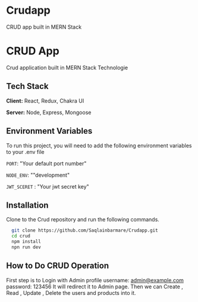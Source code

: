 # Crudapp
CRUD app built in MERN Stack

# CRUD App

Crud application built in MERN Stack Technologie

## Tech Stack

**Client:** React, Redux, Chakra UI

**Server:** Node, Express, Mongoose

## Environment Variables

To run this project, you will need to add the following environment variables to your .env file

`PORT`: "Your default port number"

`NODE_ENV`: ""development"

`JWT_SCERET` : "Your jwt secret key"

## Installation

Clone to the Crud repository and run the following commands.

```bash
  git clone https://github.com/Saqlainbarmare/Crudapp.git
  cd crud
  npm install
  npn run dev
```

## How to Do CRUD Operation

First step is to Login with Admin profile username: admin@example.com password: 123456 It will redirect it to Admin page. Then we can Create , Read , Update , Delete the users and products into it.

